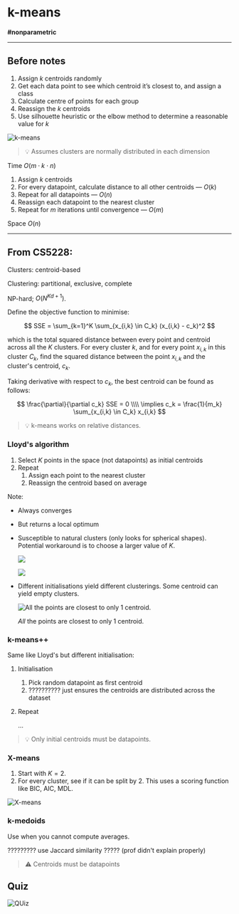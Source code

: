 # k-means

**#nonparametric**

<!-- toc -->

---

## Before notes

1. Assign *k* centroids randomly
2. Get each data point to see which centroid it’s closest to, and assign a class
3. Calculate centre of points for each group
4. Reassign the *k* centroids
5. Use silhouette heuristic or the elbow method to determine a reasonable value for *k*

![k-means](./k-means.png)

> 💡 Assumes clusters are normally distributed in each dimension

Time $O(m \cdot k \cdot n)$

1. Assign *k* centroids
2. For every datapoint, calculate distance to all other centroids — $O(k)$
3. Repeat for all datapoints — $O(n)$
4. Reassign each datapoint to the nearest cluster
5. Repeat for *m* iterations until convergence — $O(m)$

Space $O(n)$

---

## From CS5228:

Clusters: centroid-based

Clustering: partitional, exclusive, complete

NP-hard; $O(N^{Kd+1})$.

Define the objective function to minimise:

$$
SSE = \sum_{k=1}^K \sum_{x_{i,k} \in C_k} (x_{i,k} - c_k)^2 
$$

which is the total squared distance between every point and centroid across all the *K* clusters. For every cluster *k*, and for every point $x_{i,k}$ in this cluster $C_k$, find the squared distance between the point $x_{i,k}$ and the cluster's centroid, $c_k$.

Taking derivative with respect to $c_k$, the best centroid can be found as follows:

$$
\frac{\partial}{\partial c_k} SSE = 0 \\\\
\implies c_k = \frac{1}{m_k} \sum_{x_{i,k} \in C_k} x_{i,k}
$$

> 💡 k-means works on relative distances.

### Lloyd's algorithm

1. Select $K$ points in the space (not datapoints) as initial centroids
2. Repeat
    1. Assign each point to the nearest cluster
    2. Reassign the centroid based on average
    

Note:

- Always converges
- But returns a local optimum

- Susceptible to natural clusters (only looks for spherical shapes). Potential workaround is to choose a larger value of $K$.
    
    ![](./k-means-01.png)
    
    ![](./k-means-02.png)
    
- Different initialisations yield different clusterings. Some centroid can yield empty clusters.
    
    ![*All* the points are closest to only 1 centroid.](./k-means-03.png)
    
    *All* the points are closest to only 1 centroid.

### k-means++

Same like Lloyd's but different initialisation:

1. Initialisation
    1. Pick random datapoint as first centroid
    2. ??????????  just ensures the centroids are distributed across the dataset
2. Repeat
    
    ...
    

> 💡 Only initial centroids must be datapoints.

### X-means

1. Start with $K=2$.
2. For every cluster, see if it can be split by 2. This uses a scoring function like BIC, AIC, MDL.

![X-means](./k-means-04.png)

### k-medoids

Use when you cannot compute averages.

????????? use Jaccard similarity ????? (prof didn't explain properly)

> ⚠️ Centroids must be datapoints

## Quiz

![QUiz](./k-means-05.png)

